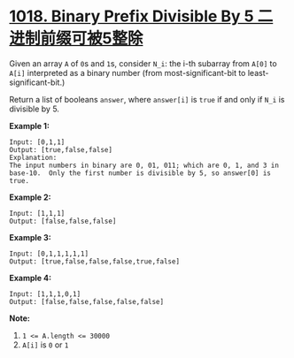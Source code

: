 # [1018. Binary Prefix Divisible By 5 二进制前缀可被5整除](https://leetcode.com/problems/binary-prefix-divisible-by-5/)

Given an array `A` of `0`s and `1`s, consider `N_i`: the i-th subarray from `A[0]` to `A[i]` interpreted as a binary number (from most-significant-bit to least-significant-bit.)

Return a list of booleans `answer`, where `answer[i]` is `true` if and only if `N_i` is divisible by 5.

**Example 1:**

```
Input: [0,1,1]
Output: [true,false,false]
Explanation: 
The input numbers in binary are 0, 01, 011; which are 0, 1, and 3 in base-10.  Only the first number is divisible by 5, so answer[0] is true.
```

**Example 2:**

```
Input: [1,1,1]
Output: [false,false,false]
```

**Example 3:**

```
Input: [0,1,1,1,1,1]
Output: [true,false,false,false,true,false]
```

**Example 4:**

```
Input: [1,1,1,0,1]
Output: [false,false,false,false,false]
```

 

**Note:**

1. `1 <= A.length <= 30000`
2. `A[i]` is `0` or `1`